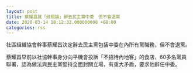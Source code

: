 ```yaml
---
layout: post
title: 蔡耀昌就「歧視論」辭去民主黨中委　但不會退黨
date: 2020-03-14 18:12:32.000000000 +08:00
categories: rss
---
```


社區組織協會幹事蔡耀昌決定辭去民主黨包括中委在內所有黨職務，但不會退黨。

蔡耀昌早前以社協幹事身分向平機會投訴「不招待內地客」的食店，60多名黨員聯署，認為做法與民主黨堅持全面封關立場，有重大矛盾，要求他辭任中委。
